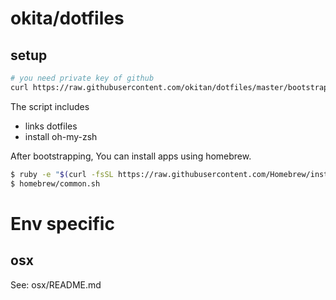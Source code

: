 # okita/dotfiles

## setup

```bash
# you need private key of github
curl https://raw.githubusercontent.com/okitan/dotfiles/master/bootstrap.sh | sh
```

The script includes
* links dotfiles
* install oh-my-zsh

After bootstrapping, You can install apps using homebrew.

```bash
$ ruby -e "$(curl -fsSL https://raw.githubusercontent.com/Homebrew/install/master/install)"
$ homebrew/common.sh
```

# Env specific

## osx

See: osx/README.md
